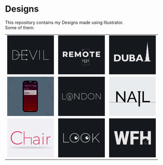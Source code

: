 # Designs
This repository contains my Designs made using Illustrator.<br>
Some of them:<br>
<table>
<tr><td><img src="./2020-12/png/10.12.2020.png"></td><td><img src="./2020-12/png/08.12.2020.png"></td><td><img src="./2020-12/png/14.12.2020.png"></td></tr>
<tr><td><img src="./2020-11/png/19.11.2020 - 2.png"></td><td><img src="./2020-12/png/16.12.2020.png"></td><td><img src="./2020-11/png/24.11.2020.png"></td></tr>
<tr><td><img src="./2020-11/png/17.11.2020.png"></td><td><img src="./2021-01/png/16.01.2021.png"></td><td><img src="./2021-01/png/05.01.2021.png"></td></tr>
</table>
